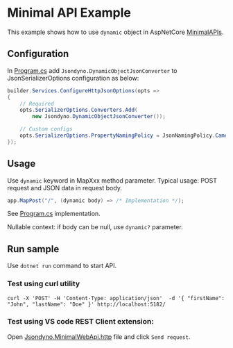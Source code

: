 # Minimal API Example

This example shows how to use `dynamic` object in AspNetCore [MinimalAPIs](https://learn.microsoft.com/en-us/aspnet/core/fundamentals/minimal-apis/overview).

## Configuration

In [Program.cs](./Program.cs) add `Jsondyno.DynamicObjectJsonConverter` to JsonSerializerOptions configuration as below:

```csharp
builder.Services.ConfigureHttpJsonOptions(opts =>
{
    // Required
    opts.SerializerOptions.Converters.Add(
        new Jsondyno.DynamicObjectJsonConverter());

    // Custom configs
    opts.SerializerOptions.PropertyNamingPolicy = JsonNamingPolicy.CamelCase;
});
```

## Usage

Use `dynamic` keyword in MapXxx method parameter. Typical usage: POST request and JSON data in request body.

```csharp
app.MapPost("/", (dynamic body) => /* Implementation */);
```

See [Program.cs](./Program.cs) implementation.

Nullable context: if body can be null, use `dynamic?` parameter.

## Run sample

Use `dotnet run` command to start API.

### Test using curl utility

```shell
curl -X 'POST' -H 'Content-Type: application/json'  -d '{ "firstName": "John", "lastName": "Doe" }' http://localhost:5182/
```

### Test using VS code REST Client extension:

Open [Jsondyno.MinimalWebApi.http](Jsondyno.MinimalWebApi.http) file and click `Send request`.